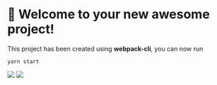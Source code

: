 # 🚀 Welcome to your new awesome project!

This project has been created using **webpack-cli**, you can now run

```
yarn start
```

![](https://i.loli.net/2021/06/02/a2pQjSzb3ZPVfC1.png)
![](https://i.loli.net/2021/06/02/cimGA4wqBgKdsfT.png)
